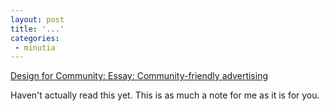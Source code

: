 ```yaml
---
layout: post
title: '...'
categories:
 - minutia
---
```


<a href="http://designforcommunity.com/display.cgi/200204192002">Design for Community: Essay: Community-friendly advertising</a>

Haven't actually read this yet. This is as much a note for me as it is for you.

